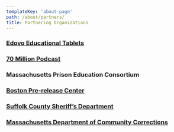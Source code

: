 ```yaml
---
templateKey: 'about-page'
path: /about/partners/
title: Partnering Organizations
---
```


### [Edovo Educational Tablets](http://www.edovo.com/)

### [70 Million Podcast](https://70millionpod.com/)

### Massachusetts Prison Education Consortium

### [Boston Pre-release Center](https://www.mass.gov/locations/boston-pre-release-center)

### [Suffolk County Sheriff’s Department](http://www.scsdma.org/)

### [Massachusetts Department of Community Corrections](https://www.mass.gov/orgs/office-of-community-corrections)
